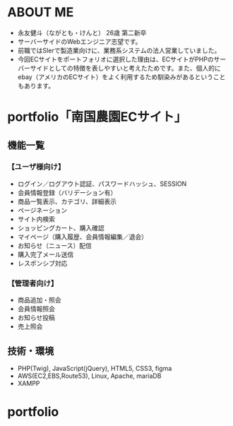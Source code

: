 # ABOUT ME
 + 永友健斗（ながとも・けんと） 26歳 第二新卒
 + サーバーサイドのWebエンジニア志望です。
 + 前職ではSIerで製造業向けに、業務系システムの法人営業していました。
 + 今回ECサイトをポートフォリオに選択した理由は、ECサイトがPHPのサーバーサイドとしての特徴を表しやすいと考えたためです。また、個人的にebay（アメリカのECサイト）をよく利用するため馴染みがあるということもあります。

# portfolio「南国農園ECサイト」
##  機能一覧
### 【ユーザ様向け】
 + ログイン／ログアウト認証、パスワードハッシュ、SESSION
 + 会員情報登録（バリデーション有）
 + 商品一覧表示、カテゴリ、詳細表示
 + ページネーション
 + サイト内検索
 + ショッピングカート、購入確認
 + マイページ（購入履歴、会員情報編集／退会）
 + お知らせ（ニュース）配信
 + 購入完了メール送信
 + レスポンシブ対応

### 【管理者向け】
 + 商品追加・照会
 + 会員情報照会
 + お知らせ投稿
 + 売上照会

## 技術・環境
 + PHP(Twig), JavaScript(jQuery), HTML5, CSS3, figma
 + AWS(EC2,EBS,Route53), Linux, Apache, mariaDB
 + XAMPP
# portfolio
